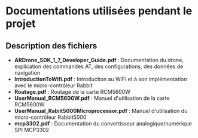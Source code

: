 Documentations utilisées pendant le projet
=========================================

Description des fichiers
------------------------

- **ARDrone_SDK_1_7_Developer_Guide.pdf** : Documentation du drone, explication des commandes AT, des configurations, des données de navigation
- **IntroductionToWifi.pdf** : Introduction au WiFi et à son implémentation avec le micro-contrôleur Rabbit
- **Routage.pdf** : Routage de la carte RCM5600W
- **UserManual_RCM5600W.pdf** : Manuel d'utilisation de la carte RCM5600W
- **UserManual_Rabiit5000Microprocessor.pdf** : Manuel d'utilisation du micro-contrôleur Rabbit5000
- **mcp3302.pdf** : Documentation du convertisseur analogique/numérique SPI MCP3302
